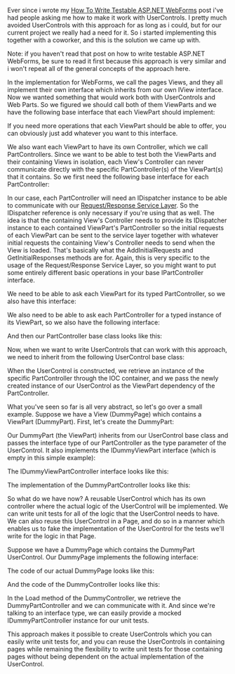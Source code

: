 Ever since i wrote my <a href="http://davybrion.com/blog/2008/07/how-to-write-testable-aspnet-webforms/">How To Write Testable ASP.NET WebForms</a> post i've had people asking me how to make it work with UserControls.  I pretty much avoided UserControls with this approach for as long as i could, but for our current project we really had a need for it.  So i started implementing this together with a coworker, and this is the solution we came up with.

Note: if you haven't read that post on how to write testable ASP.NET WebForms, be sure to read it first because this approach is very similar and i won't repeat all of the general concepts of the approach here.

In the implementation for WebForms, we call the pages Views, and they all implement their own interface which inherits from our own IView interface. Now we wanted something that would work both with UserControls and Web Parts.  So we figured we should call both of them ViewParts and we have the following base interface that each ViewPart should implement:

<script src="https://gist.github.com/3684062.js?file=s1.cs"></script>

If you need more operations that each ViewPart should be able to offer, you can obviously just add whatever you want to this interface.

We also want each ViewPart to have its own Controller, which we call PartControllers.  Since we want to be able to test both the ViewParts and their containing Views in isolation, each View's Controller can never communicate directly with the specific PartController(s) of the ViewPart(s) that it contains. So we first need the following base interface for each PartController:

<script src="https://gist.github.com/3684062.js?file=s2.cs"></script>

In our case, each PartController will need an IDispatcher instance to be able to communicate with our <a href="http://davybrion.com/blog/2008/07/the-request-response-service-layer/">Request/Response Service Layer</a>.  So the IDispatcher reference is only necessary if you're using that as well.  The idea is that the containing View's Controller needs to provide its IDispatcher instance to each contained ViewPart's PartController so the initial requests of each ViewPart can be sent to the service layer together with whatever initial requests the containing View's Controller needs to send when the View is loaded.  That's basically what the AddInitialRequests and GetInitialResponses methods are for. Again, this is very specific to the usage of the Request/Response Service Layer, so you might want to put some entirely different basic operations in your base IPartController interface.

We need to be able to ask each ViewPart for its typed PartController, so we also have this interface:

<script src="https://gist.github.com/3684062.js?file=s3.cs"></script>

We also need to be able to ask each PartController for a typed instance of its ViewPart, so we also have the following interface:

<script src="https://gist.github.com/3684062.js?file=s4.cs"></script>

And then our PartController base class looks like this:

<script src="https://gist.github.com/3684062.js?file=s5.cs"></script>

Now, when we want to write UserControls that can work with this approach, we need to inherit from the following UserControl base class:

<script src="https://gist.github.com/3684062.js?file=s6.cs"></script>

When the UserControl is constructed, we retrieve an instance of the specific PartController through the IOC container, and we pass the newly created instance of our UserControl as the ViewPart dependency of the PartController.

What you've seen so far is all very abstract, so let's go over a small example.  Suppose we have a View (DummyPage) which contains a ViewPart (DummyPart).  First, let's create the DummyPart:

<script src="https://gist.github.com/3684062.js?file=s7.cs"></script>

Our DummyPart (the ViewPart) inherits from our UserControl base class and passes the interface type of our PartController as the type parameter of the UserControl.  It also implements the IDummyViewPart interface (which is empty in this simple example):

<script src="https://gist.github.com/3684062.js?file=s8.cs"></script>

The IDummyViewPartController interface looks like this:

<script src="https://gist.github.com/3684062.js?file=s9.cs"></script>

The implementation of the DummyPartController looks like this:

<script src="https://gist.github.com/3684070.js?file=s1.cs"></script>

So what do we have now? A reusable UserControl which has its own controller where the actual logic of the UserControl will be implemented.  We can write unit tests for all of the logic that the UserControl needs to have.  We can also reuse this UserControl in a Page, and do so in a manner which enables us to fake the implementation of the UserControl for the tests we'll write for the logic in that Page.

Suppose we have a DummyPage which contains the DummyPart UserControl. Our DummyPage implements the following interface:

<script src="https://gist.github.com/3684070.js?file=s2.cs"></script>

The code of our actual DummyPage looks like this:

<script src="https://gist.github.com/3684070.js?file=s3.cs"></script>

And the code of the DummyController looks like this:

<script src="https://gist.github.com/3684070.js?file=s4.cs"></script>

In the Load method of the DummyController, we retrieve the DummyPartController and we can communicate with it.  And since we're talking to an interface type, we can easily provide a mocked IDummyPartController instance for our unit tests.

This approach makes it possible to create UserControls which you can easily write unit tests for, and you can reuse the UserControls in containing pages while remaining the flexibility to write unit tests for those containing pages without being dependent on the actual implementation of the UserControl.